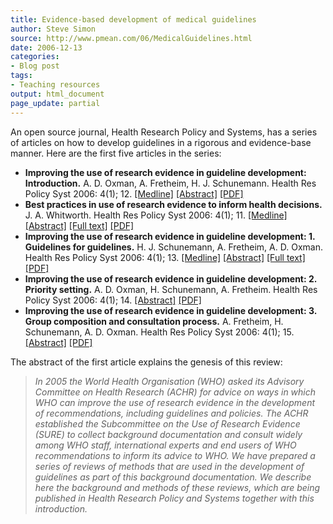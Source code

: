```yaml
---
title: Evidence-based development of medical guidelines
author: Steve Simon
source: http://www.pmean.com/06/MedicalGuidelines.html
date: 2006-12-13
categories:
- Blog post
tags:
- Teaching resources
output: html_document
page_update: partial
---
```


An open source journal, Health Research Policy and Systems, has a series
of articles on how to develop guidelines in a rigorous and evidence-base
manner. Here are the first five articles in the series:

-   **Improving the use of research evidence in guideline development:
    Introduction.** A. D. Oxman, A. Fretheim, H. J. Schunemann. Health
    Res Policy Syst 2006: 4(1); 12.
    [\[Medline\]](http://www.ncbi.nlm.nih.gov/entrez/query.fcgi?cmd=Retrieve&db=PubMed&list_uids=17116254&dopt=Abstract)
    [\[Abstract\]](http://www.health-policy-systems.com/content/4/1/12)
    [\[PDF\]](http://www.health-policy-systems.com/content/pdf/1478-4505-4-12.pdf)
-   **Best practices in use of research evidence to inform health
    decisions.** J. A. Whitworth. Health Res Policy Syst 2006: 4(1); 11.
    [\[Medline\]](http://www.ncbi.nlm.nih.gov/entrez/query.fcgi?cmd=Retrieve&db=PubMed&list_uids=17116253&dopt=Abstract)
    [\[Abstract\]](http://www.health-policy-systems.com/content/4/1/11/abstract)
    [\[Full text\]](http://www.health-policy-systems.com/content/4/1/11)
    [\[PDF\]](http://www.health-policy-systems.com/content/pdf/1478-4505-4-11.pdf)
-   **Improving the use of research evidence in guideline
    development: 1. Guidelines for guidelines.** H. J. Schunemann, A.
    Fretheim, A. D. Oxman. Health Res Policy Syst 2006: 4(1); 13.
    [\[Medline\]](http://www.ncbi.nlm.nih.gov/entrez/query.fcgi?cmd=Retrieve&db=PubMed&list_uids=17118181&dopt=Abstract)
    [\[Abstract\]](http://www.health-policy-systems.com/content/4/1/13/abstract)
    [\[Full text\]](http://www.health-policy-systems.com/content/4/1/13)
    [\[PDF\]](http://www.health-policy-systems.com/content/pdf/1478-4505-4-13.pdf)
-   **Improving the use of research evidence in guideline
    development: 2. Priority setting.** A. D. Oxman, H. Schunemann, A.
    Fretheim. Health Res Policy Syst 2006: 4(1); 14.
    [\[Abstract\]](http://www.health-policy-systems.com/content/4/1/14)
    [\[PDF\]](http://www.health-policy-systems.com/content/pdf/1478-4505-4-14.pdf)
-   **Improving the use of research evidence in guideline
    development: 3. Group composition and consultation process.** A.
    Fretheim, H. Schunemann, A. D. Oxman. Health Res Policy Syst 2006:
    4(1); 15.
    [\[Abstract\]](http://www.health-policy-systems.com/content/4/1/15)
    [\[PDF\]](http://www.health-policy-systems.com/content/pdf/1478-4505-4-15.pdf)

The abstract of the first article explains the genesis of this review:

> *In 2005 the World Health Organisation (WHO) asked its Advisory
> Committee on Health Research (ACHR) for advice on ways in which WHO
> can improve the use of research evidence in the development of
> recommendations, including guidelines and policies. The ACHR
> established the Subcommittee on the Use of Research Evidence (SURE) to
> collect background documentation and consult widely among WHO staff,
> international experts and end users of WHO recommendations to inform
> its advice to WHO. We have prepared a series of reviews of methods
> that are used in the development of guidelines as part of this
> background documentation. We describe here the background and methods
> of these reviews, which are being published in Health Research Policy
> and Systems together with this introduction.*
